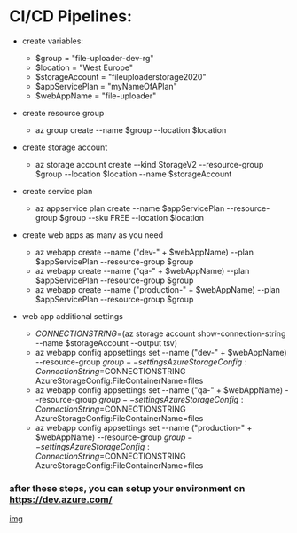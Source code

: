 # CI/CD Pipelines:

- create variables:
  - $group = "file-uploader-dev-rg"
  - $location = "West Europe"
  - $storageAccount = "fileuploaderstorage2020"
  - $appServicePlan = "myNameOfAPlan"
  - $webAppName = "file-uploader"

- create resource group
  - az group create --name $group --location $location

- create storage account
  - az storage account create --kind StorageV2 --resource-group $group --location $location --name $storageAccount

- create service plan
  - az appservice plan create --name $appServicePlan --resource-group $group --sku FREE --location $location

- create web apps as many as you need
  - az webapp create --name ("dev-" + $webAppName) --plan $appServicePlan --resource-group $group
  - az webapp create --name ("qa-" + $webAppName) --plan $appServicePlan --resource-group $group
  - az webapp create --name ("production-" + $webAppName) --plan $appServicePlan --resource-group $group

- web app additional settings
  - $CONNECTIONSTRING=$(az storage account show-connection-string --name $storageAccount --output tsv)
  - az webapp config appsettings set --name ("dev-" + $webAppName) --resource-group $group --settings AzureStorageConfig:ConnectionString=$CONNECTIONSTRING AzureStorageConfig:FileContainerName=files
  - az webapp config appsettings set --name ("qa-" + $webAppName) --resource-group $group --settings AzureStorageConfig:ConnectionString=$CONNECTIONSTRING AzureStorageConfig:FileContainerName=files
  - az webapp config appsettings set --name ("production-" + $webAppName) --resource-group $group --settings AzureStorageConfig:ConnectionString=$CONNECTIONSTRING AzureStorageConfig:FileContainerName=files

### after these steps, you can setup your environment on https://dev.azure.com/
[img](https://github.com/ekalachev/mslearn-store-data-in-azure/blob/master/images/cicd.png)


